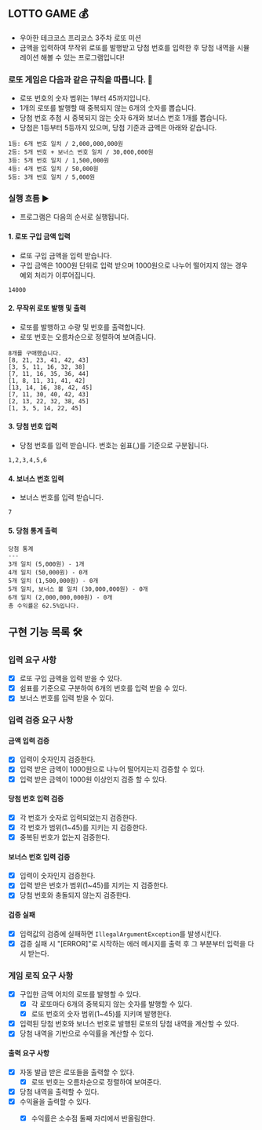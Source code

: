 ## LOTTO GAME 💰

- 우아한 테크코스 프리코스 3주차 로또 미션
- 금액을 입력하여 무작위 로또를 발행받고 당첨 번호를 입력한 후 당첨 내역을 시뮬레이션 해볼 수 있는 프로그램입니다!

### 로또 게임은 다음과 같은 규칙을 따릅니다. 📒

- 로또 번호의 숫자 범위는 1부터 45까지입니다.
- 1개의 로또를 발행할 때 중복되지 않는 6개의 숫자를 뽑습니다.
- 당첨 번호 추첨 시 중복되지 않는 숫자 6개와 보너스 번호 1개를 뽑습니다.
- 당첨은 1등부터 5등까지 있으며, 당첨 기준과 금액은 아래와 같습니다.

```
1등: 6개 번호 일치 / 2,000,000,000원
2등: 5개 번호 + 보너스 번호 일치 / 30,000,000원
3등: 5개 번호 일치 / 1,500,000원
4등: 4개 번호 일치 / 50,000원
5등: 3개 번호 일치 / 5,000원
```

### 실행 흐름 ▶️

- 프로그램은 다음의 순서로 실행됩니다.

#### 1. 로또 구입 금액 입력

- 로또 구입 금액을 입력 받습니다.
- 구입 금액은 1000원 단위로 입력 받으며 1000원으로 나누어 떨어지지 않는 경우 예외 처리가 이루어집니다.

```
14000
```

#### 2. 무작위 로또 발행 및 출력

- 로또를 발행하고 수량 및 번호를 출력합니다.
- 로또 번호는 오름차순으로 정렬하여 보여줍니다.

```
8개를 구매했습니다.
[8, 21, 23, 41, 42, 43] 
[3, 5, 11, 16, 32, 38] 
[7, 11, 16, 35, 36, 44] 
[1, 8, 11, 31, 41, 42] 
[13, 14, 16, 38, 42, 45] 
[7, 11, 30, 40, 42, 43] 
[2, 13, 22, 32, 38, 45] 
[1, 3, 5, 14, 22, 45]
```

#### 3. 당첨 번호 입력

- 당첨 번호를 입력 받습니다. 번호는 쉼표(,)를 기준으로 구분됩니다.

```
1,2,3,4,5,6
```

#### 4. 보너스 번호 입력

- 보너스 번호를 입력 받습니다.

```
7
```

#### 5. 당첨 통계 출력

```
당첨 통계
---
3개 일치 (5,000원) - 1개
4개 일치 (50,000원) - 0개
5개 일치 (1,500,000원) - 0개
5개 일치, 보너스 볼 일치 (30,000,000원) - 0개
6개 일치 (2,000,000,000원) - 0개
총 수익률은 62.5%입니다.
```

## 구현 기능 목록 🛠️

### 입력 요구 사항

- [x] 로또 구입 금액을 입력 받을 수 있다.
- [x] 쉼표를 기준으로 구분하여 6개의 번호를 입력 받을 수 있다.
- [x] 보너스 번호를 입력 받을 수 있다.

### 입력 검증 요구 사항

#### 금액 입력 검증

- [x] 입력이 숫자인지 검증한다.
- [x] 입력 받은 금액이 1000원으로 나누어 떨어지는지 검증할 수 있다.
- [x] 입력 받은 금액이 1000원 이상인지 검증 할 수 있다.

#### 당첨 번호 입력 검증

- [x] 각 번호가 숫자로 입력되었는지 검증한다.
- [x] 각 번호가 범위(1~45)를 지키는 지 검증한다.
- [x] 중복된 번호가 없는지 검증한다.

#### 보너스 번호 입력 검증

- [x] 입력이 숫자인지 검증한다.
- [x] 입력 받은 번호가 범위(1~45)를 지키는 지 검증한다.
- [x] 당첨 번호와 충돌되지 않는지 검증한다.

#### 검증 실패

- [x] 입력값의 검증에 실패하면 ```IllegalArgumentException```를 발생시킨다.
- [x] 검증 실패 시 "[ERROR]"로 시작하는 에러 메시지를 출력 후 그 부분부터 입력을 다시 받는다.

### 게임 로직 요구 사항

- [x] 구입한 금액 어치의 로또를 발행할 수 있다.
    - [x] 각 로또마다 6개의 중복되지 않는 숫자를 발행할 수 있다.
    - [x] 로또 번호의 숫자 범위(1~45)를 지키며 발행한다.
- [x] 입력된 당첨 번호와 보너스 번호로 발행된 로또의 당첨 내역을 계산할 수 있다.
- [x] 당첨 내역을 기반으로 수익률을 계산할 수 있다.

#### 출력 요구 사항

- [x] 자동 발급 받은 로또들을 출력할 수 있다.
    - [x] 로또 번호는 오름차순으로 정렬하여 보여준다.
- [x] 당첨 내역을 출력할 수 있다.
- [x] 수익율을 출력할 수 있다.
    - [x] 수익률은 소수점 둘째 자리에서 반올림한다.


